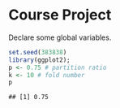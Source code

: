 # Course Project

Declare some global variables.


```r
set.seed(383838)
library(ggplot2); 
p <- 0.75 # partition ratio
k <- 10 # fold number
p
```

```
## [1] 0.75
```

